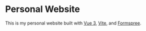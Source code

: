 # Personal Website

This is my personal website built with [Vue 3](https://vuejs.org/), [Vite](https://vitejs.dev/), and [Formspree](https://formspree.io/).
